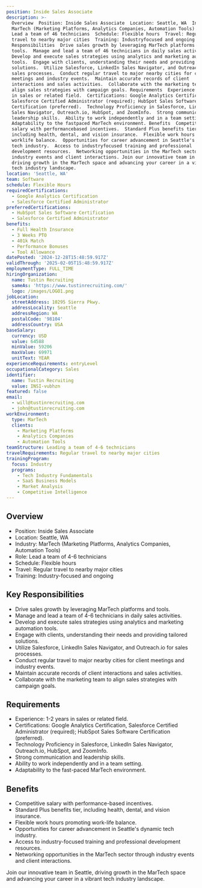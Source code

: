 ```yaml
---
position: Inside Sales Associate
description: >-
  Overview  Position: Inside Sales Associate  Location: Seattle, WA  Industry:
  MarTech (Marketing Platforms, Analytics Companies, Automation Tools)  Role:
  Lead a team of 46 technicians  Schedule: Flexible hours  Travel: Regular
  travel to nearby major cities  Training: Industryfocused and ongoing Key
  Responsibilities  Drive sales growth by leveraging MarTech platforms and
  tools.  Manage and lead a team of 46 technicians in daily sales activities. 
  Develop and execute sales strategies using analytics and marketing automation
  tools.  Engage with clients, understanding their needs and providing tailored
  solutions.  Utilize Salesforce, LinkedIn Sales Navigator, and Outreach.io for
  sales processes.  Conduct regular travel to major nearby cities for client
  meetings and industry events.  Maintain accurate records of client
  interactions and sales activities.  Collaborate with the marketing team to
  align sales strategies with campaign goals. Requirements  Experience: 12 years
  in sales or related field.  Certifications: Google Analytics Certification,
  Salesforce Certified Administrator (required); HubSpot Sales Software
  Certification (preferred).  Technology Proficiency in Salesforce, LinkedIn
  Sales Navigator, Outreach.io, HubSpot, and ZoomInfo.  Strong communication and
  leadership skills.  Ability to work independently and in a team setting. 
  Adaptability to the fastpaced MarTech environment. Benefits  Competitive
  salary with performancebased incentives.  Standard Plus benefits tier,
  including health, dental, and vision insurance.  Flexible work hours promoting
  worklife balance.  Opportunities for career advancement in Seattle's dynamic
  tech industry.  Access to industryfocused training and professional
  development resources.  Networking opportunities in the MarTech sector through
  industry events and client interactions. Join our innovative team in Seattle,
  driving growth in the MarTech space and advancing your career in a vibrant
  tech industry landscape.
location: 'Seattle, WA'
team: Software
schedule: Flexible Hours
requiredCertifications:
  - Google Analytics Certification
  - Salesforce Certified Administrator
preferredCertifications:
  - HubSpot Sales Software Certification
  - Salesforce Certified Administrator
benefits:
  - Full Health Insurance
  - 3 Weeks PTO
  - 401k Match
  - Performance Bonuses
  - Tool Allowance
datePosted: '2024-12-28T15:48:59.917Z'
validThrough: '2025-02-05T15:48:59.917Z'
employmentType: FULL_TIME
hiringOrganization:
  name: Tustin Recruiting
  sameAs: 'https://www.tustinrecruiting.com/'
  logo: /images/LOGO1.png
jobLocation:
  streetAddress: 10295 Sierra Pkwy.
  addressLocality: Seattle
  addressRegion: WA
  postalCode: '98104'
  addressCountry: USA
baseSalary:
  currency: USD
  value: 64588
  minValue: 59206
  maxValue: 69971
  unitText: YEAR
experienceRequirements: entryLevel
occupationalCategory: Sales
identifier:
  name: Tustin Recruiting
  value: INSI-vubhzn
featured: false
email:
  - will@tustinrecruiting.com
  - john@tustinrecruiting.com
workEnvironment:
  type: MarTech
  clients:
    - Marketing Platforms
    - Analytics Companies
    - Automation Tools
teamStructure: Leading a team of 4-6 technicians
travelRequirements: Regular travel to nearby major cities
trainingProgram:
  focus: Industry
  programs:
    - Tech Industry Fundamentals
    - SaaS Business Models
    - Market Analysis
    - Competitive Intelligence
---
```




## Overview
- Position: Inside Sales Associate
- Location: Seattle, WA
- Industry: MarTech (Marketing Platforms, Analytics Companies, Automation Tools)
- Role: Lead a team of 4-6 technicians
- Schedule: Flexible hours
- Travel: Regular travel to nearby major cities
- Training: Industry-focused and ongoing

## Key Responsibilities
- Drive sales growth by leveraging MarTech platforms and tools.
- Manage and lead a team of 4-6 technicians in daily sales activities.
- Develop and execute sales strategies using analytics and marketing automation tools.
- Engage with clients, understanding their needs and providing tailored solutions.
- Utilize Salesforce, LinkedIn Sales Navigator, and Outreach.io for sales processes.
- Conduct regular travel to major nearby cities for client meetings and industry events.
- Maintain accurate records of client interactions and sales activities.
- Collaborate with the marketing team to align sales strategies with campaign goals.

## Requirements
- Experience: 1-2 years in sales or related field.
- Certifications: Google Analytics Certification, Salesforce Certified Administrator (required); HubSpot Sales Software Certification (preferred).
- Technology Proficiency in Salesforce, LinkedIn Sales Navigator, Outreach.io, HubSpot, and ZoomInfo.
- Strong communication and leadership skills.
- Ability to work independently and in a team setting.
- Adaptability to the fast-paced MarTech environment.

## Benefits
- Competitive salary with performance-based incentives.
- Standard Plus benefits tier, including health, dental, and vision insurance.
- Flexible work hours promoting work-life balance.
- Opportunities for career advancement in Seattle's dynamic tech industry.
- Access to industry-focused training and professional development resources.
- Networking opportunities in the MarTech sector through industry events and client interactions.

Join our innovative team in Seattle, driving growth in the MarTech space and advancing your career in a vibrant tech industry landscape.
